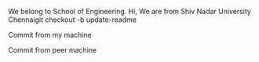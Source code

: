 We belong to School of Engineering.
Hi, We are from Shiv Nadar University Chennaigit checkout -b update-readme

Commit from my machine

Commit from peer machine

